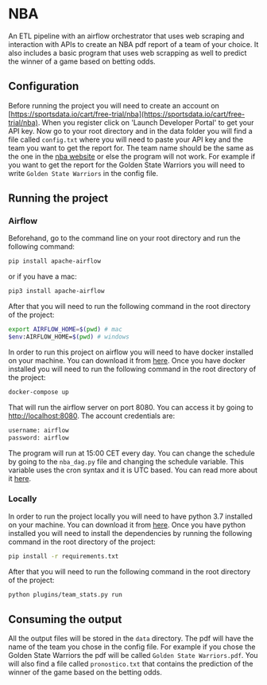 # NBA
An ETL pipeline with an airflow orchestrator that uses web scraping and interaction with APIs to create an NBA pdf report of a team of your choice.
It also includes a basic program that uses web scrapping as well to predict the winner of a game based on betting odds.

## Configuration
Before running the project you will need to create an account on [https://sportsdata.io/cart/free-trial/nba](https://sportsdata.io/cart/free-trial/nba). When you register click on 'Launch Developer Portal' to get your API key. 
Now go to your root directory and in the data folder you will find a file called `config.txt` where you will need to paste your API key and the team you want to get the report for. The team name should be the same as the one in the [nba website](https://www.nba.com/teams) or else the program will not work. For example if you want to get the report for the Golden State Warriors you will need to write `Golden State Warriors` in the config file.

## Running the project

### Airflow
Beforehand, go to the command line on your root directory and run the following command:
```bash
pip install apache-airflow
```
or if you have a mac:
```bash
pip3 install apache-airflow
```
After that you will need to run the following command in the root directory of the project:
```bash
export AIRFLOW_HOME=$(pwd) # mac
$env:AIRFLOW_HOME=$(pwd) # windows
```

In order to run this project on airflow you will need to have docker installed on your machine. You can download it from [here](https://docs.docker.com/get-docker/). Once you have docker installed you will need to run the following command in the root directory of the project:
```bash
docker-compose up
```
That will run the airflow server on port 8080. You can access it by going to [http://localhost:8080](http://localhost:8080). The account credentials are:
```bash
username: airflow
password: airflow
```
The program will run at 15:00 CET every day. You can change the schedule by going to the `nba_dag.py` file and changing the schedule variable. This variable uses the cron syntax and it is UTC based. You can read more about it [here](https://crontab.guru/).

### Locally
In order to run the project locally you will need to have python 3.7 installed on your machine. You can download it from [here](https://www.python.org/downloads/). Once you have python installed you will need to install the dependencies by running the following command in the root directory of the project:
```bash
pip install -r requirements.txt
```
After that you will need to run the following command in the root directory of the project:
```bash
python plugins/team_stats.py run
```

## Consuming the output
All the output files will be stored in the `data` directory. The pdf will have the name of the team you chose in the config file. For example if you chose the Golden State Warriors the pdf will be called `Golden State Warriors.pdf`. You will also find a file called `pronostico.txt` that contains the prediction of the winner of the game based on the betting odds.

